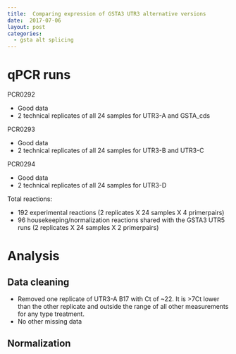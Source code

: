```yaml
---
title:  Comparing expression of GSTA3 UTR3 alternative versions
date:  2017-07-06
layout: post
categories:
  - gsta alt splicing
---
```

# qPCR runs

PCR0292
  * Good data
  * 2 technical replicates of all 24 samples for UTR3-A and GSTA_cds

PCR0293
  * Good data
  * 2 technical replicates of all 24 samples for UTR3-B and UTR3-C

PCR0294
  * Good data
  * 2 technical replicates of all 24 samples for UTR3-D

Total reactions:
  * 192 experimental reactions (2 replicates X 24 samples X 4 primerpairs)
  * 96 housekeeping/normalization reactions shared with the GSTA3 UTR5 runs (2 replicates X 24 samples X 2 primerpairs)

# Analysis

## Data cleaning
  * Removed one replicate of UTR3-A B17 with Ct of ~22. It is >7Ct lower than the other replicate and outside the range of all other measurements for any type treatment.
  * No other missing data

## Normalization
